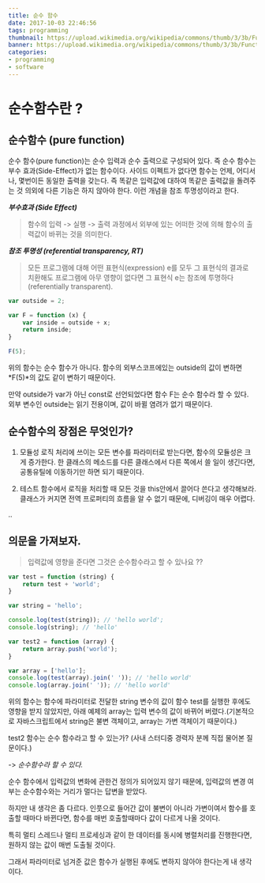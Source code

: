 ```yaml
---
title: 순수 함수
date: 2017-10-03 22:46:56
tags: programming
thumbnail: https://upload.wikimedia.org/wikipedia/commons/thumb/3/3b/Function_machine2.svg/220px-Function_machine2.svg.png
banner: https://upload.wikimedia.org/wikipedia/commons/thumb/3/3b/Function_machine2.svg/220px-Function_machine2.svg.png
categories:
- programming
- software
---
```


# 순수함수란 ?

## 순수함수 (pure function)

순수 함수(pure function)는 순수 입력과 순수 출력으로 구성되어 있다. 즉 순수 함수는 부수 효과(Side-Effect)가 없는 함수이다. 사이드 이펙트가 없다면 함수는 언제, 어디서나, 몇번이든 동일한 출력을 갖는다. 즉 똑같은 입력값에 대하여 똑같은 출력값을 돌려주는 것 의외에 다른 기능은 하지 않아야 한다. 이런 개념을 참조 투명성이라고 한다.

***부수효과 (Side Effect)***
> 함수의 입력 -> 실행 -> 출력 과정에서 외부에 있는 어떠한 것에 의해 함수의 출력값이 바뀌는 것을 의미한다.

***참조 투명성 (referential transparency, RT)***
> 모든 프로그램에 대해 어떤 표현식(expression) e를 모두 그 표현식의 결과로 치환해도 프로그램에 아무 영향이 없다면 그 표현식 e는 참조에 투명하다(referentially transparent).


```javascript
var outside = 2;

var F = function (x) {
    var inside = outside + x;
    return inside;
}

F(5);
```
<!-- more -->

위의 함수는 순수 함수가 아니다. 함수의 외부스코프에있는 outside의 값이 변하면 *F(5)*의 값도 같이 변하기 때문이다.

만약 outside가 var가 아닌 const로 선언되었다면 함수 F는 순수 함수라 할 수 있다. 외부 변수인 outside는 읽기 전용이며, 값이 바뀔 염려가 없기 때문이다.


## 순수함수의 장점은 무엇인가?

1. 모듈성
로직 처리에 쓰이는 모든 변수를 파라미터로 받는다면, 함수의 모듈성은 크게 증가한다. 한 클래스의 메소드를 다른 클래스에서 다른 쪽에서 쓸 일이 생긴다면, 공통유틸에 이동하기만 하면 되기 때문이다.

2. 테스트
함수에서 로직을 처리할 때 모든 것을 this안에서 끌어다 쓴다고 생각해보라. 클래스가 커지면 전역 프로퍼티의 흐름을 알 수 없기 때문에, 디버깅이 매우 어렵다.

..


## 의문을 가져보자.

> 입력값에 영향을 준다면 그것은 순수함수라고 할 수 있나요 ??

```javascript
var test = function (string) {
    return test + 'world';
}

var string = 'hello';

console.log(test(string)); // 'hello world';
console.log(string); // 'hello'
```

```javascript
var test2 = function (array) {
    return array.push('world');
}

var array = ['hello'];
console.log(test(array).join(' ')); // 'hello world'
console.log(array.join(' ')); // 'hello world'
```

위의 함수는 함수에 파라미터로 전달한 string 변수의 값이 함수 test를 실행한 후에도 영향을 받지 않았지만, 아래 예제의 array는 입력 변수의 값이 바뀌어 버렸다.(기본적으로 자바스크립트에서 string은 불변 객체이고, array는 가변 객체이기 때문이다.) 

test2 함수는 순수 함수라고 할 수 있는가? (사내 스터디중 경력자 분께 직접 물어본 질문이다.)

-> *순수함수라 할 수 있다.*

순수 함수에서 입력값의 변화에 관한건 정의가 되어있지 않기 때문에, 입력값의 변경 여부는 순수함수와는 거리가 멀다는 답변을 받았다.

하지만 내 생각은 좀 다르다. 인풋으로 들어간 값이 불변이 아니라 가변이여서 함수를 호출할 때마다 바뀐다면, 함수를 매번 호출할때마다 값이 다르게 나올 것이다.

특히 멀티 스레드나 멀티 프로세싱과 같이 한 데이터를 동시에 병렬처리를 진행한다면, 원하지 않는 값이 매번 도출될 것이다.

그래서 파라미터로 넘겨준 값은 함수가 실행된 후에도 변하지 않아야 한다는게 내 생각이다.
